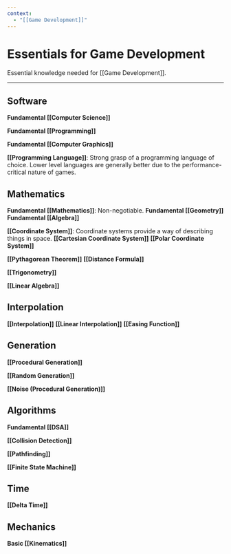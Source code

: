 ```yaml
---
context:
  - "[[Game Development]]"
---
```


# Essentials for Game Development

Essential knowledge needed for [[Game Development]].

---

## Software

**Fundamental [[Computer Science]]**

**Fundamental [[Programming]]**

**Fundamental [[Computer Graphics]]**

**[[Programming Language]]**: Strong grasp of a programming language of choice. Lower level languages are generally better due to the performance-critical nature of games.

## Mathematics

**Fundamental [[Mathematics]]**: Non-negotiable.
**Fundamental [[Geometry]]**
**Fundamental [[Algebra]]**

**[[Coordinate System]]**: Coordinate systems provide a way of describing things in space.
**[[Cartesian Coordinate System]]**
**[[Polar Coordinate System]]**

**[[Pythagorean Theorem]]**
**[[Distance Formula]]**

**[[Trigonometry]]**

**[[Linear Algebra]]**

## Interpolation

**[[Interpolation]]**
**[[Linear Interpolation]]**
**[[Easing Function]]**

## Generation

**[[Procedural Generation]]**

**[[Random Generation]]**

**[[Noise (Procedural Generation)]]**

## Algorithms

**Fundamental [[DSA]]**

**[[Collision Detection]]**

**[[Pathfinding]]**

**[[Finite State Machine]]**

## Time

**[[Delta Time]]**

## Mechanics

**Basic [[Kinematics]]**
